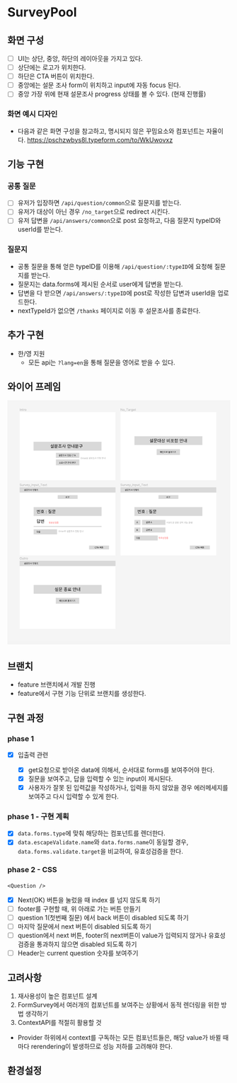 # SurveyPool

## 화면 구성

- [ ] UI는 상단, 중앙, 하단의 레이아웃을 가지고 있다.
- [ ] 상단에는 로고가 위치한다.
- [ ] 하단은 CTA 버튼이 위치한다.
- [ ] 중앙에는 설문 조사 form이 위치하고 input에 자동 focus 된다.
- [ ] 중앙 가장 위에 현재 설문조사 progress 상태를 볼 수 있다. (현재 진행률)

### 화면 예시 디자인

- 다음과 같은 화면 구성을 참고하고, 명시되지 않은 꾸밈요소와 컴포넌트는 자율이다.
  https://pschzwbys8l.typeform.com/to/WkUwovxz

## 기능 구현

### 공통 질문

- [ ] 유저가 입장하면 `/api/question/common`으로 질문지를 받는다.
- [ ] 유저가 대상이 아닌 경우 `/no_target`으로 redirect 시킨다.
- [ ] 유저 답변을 `/api/answers/common`으로 post 요청하고, 다음 질문지 typeID와 userId를 받는다.

### 질문지

- 공통 질문을 통해 얻은 typeID를 이용해 `/api/question/:typeID`에 요청해 질문지를 받는다.
- 질문지는 data.forms에 제시된 순서로 user에게 답변을 받는다.
- 답변을 다 받으면 `/api/answers/:typeID`에 post로 작성한 답변과 userId을 업로드한다.
- nextTypeId가 없으면 `/thanks` 페이지로 이동 후 설문조사를 종료한다.

## 추가 구현

- 한/영 지원
  - 모든 api는 `?lang=en`을 통해 질문을 영어로 받을 수 있다.

## 와이어 프레임

![wireframe](./docs/wireframe.png)

## 브랜치

- feature 브랜치에서 개발 진행
- feature에서 구현 기능 단위로 브랜치를 생성한다.

## 구현 과정

### phase 1

- [x] 입출력 관련

  - [x] get요청으로 받아온 data에 의해서, 순서대로 forms를 보여주어야 한다.
  - [x] 질문을 보여주고, 답을 입력할 수 있는 input이 제시된다.
  - [x] 사용자가 잘못 된 입력값을 작성하거나, 입력을 하지 않았을 경우 에러메세지를 보여주고 다시 입력할 수 있게 한다.

### phase 1 - 구현 계획

- [x] `data.forms.type`에 맞춰 해당하는 컴포넌트를 렌더한다.
- [x] `data.escapeValidate.name`와 `data.forms.name`이 동일할 경우, `data.forms.validate.target`을 비교하여, 유효성검증을 한다.

### phase 2 - CSS

`<Question />`

- [x] Next(OK) 버튼을 눌렀을 때 index 를 넘지 않도록 하기
- [ ] footer를 구현할 때, 위 아래로 가는 버튼 만들기
- [ ] question 1(첫번째 질문) 에서 back 버튼이 disabled 되도록 하기
- [ ] 마지막 질문에서 next 버튼이 disabled 되도록 하기
- [ ] question에서 next 버튼, footer의 next버튼이 value가 입력되지 않거나 유효성 검증을 통과하지 않으면 disabled 되도록 하기
- [ ] Header는 current question 숫자를 보여주기

## 고려사항

1. 재사용성이 높은 컴포넌트 설계
2. FormSurvey에서 여러개의 컴포넌트를 보여주는 상황에서 동적 렌더링을 위한 방법 생각하기
3. ContextAPI를 적절히 활용할 것

- Provider 하위에서 context를 구독하는 모든 컴포넌트들은, 해당 value가 바뀔 때마다 rerendering이 발생하므로 성능 저하를 고려해야 한다.

## 환경설정
